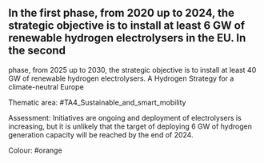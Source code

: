 ## In the first phase, from 2020 up to 2024, the strategic objective is to install at least 6 GW of renewable hydrogen electrolysers in the EU. In the second
phase, from 2025 up to 2030, the strategic objective is to install at least 40 GW of renewable hydrogen electrolysers.
A Hydrogen Strategy for a climate-neutral Europe

Thematic area: #TA4_Sustainable_and_smart_mobility

Assessment: Initiatives are ongoing and deployment of electrolysers is increasing, but it is unlikely that the target of deploying 6 GW of hydrogen generation capacity will be reached by the end of 2024.

Colour: #orange
